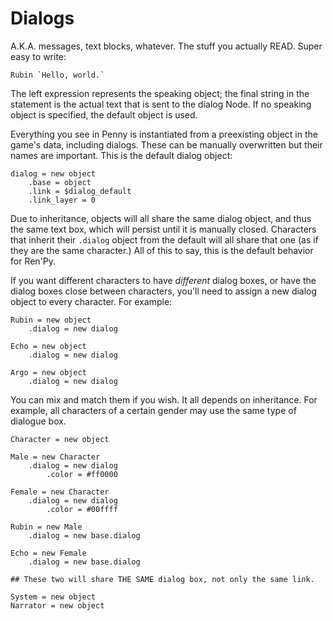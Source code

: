 
# Dialogs

A.K.A. messages, text blocks, whatever. The stuff you actually READ. Super easy to write:

```pny
Rubin `Hello, world.`
```

The left expression represents the speaking object; the final string in the statement is the actual text that is sent to the dialog Node. If no speaking object is specified, the default object is used.

Everything you see in Penny is instantiated from a preexisting object in the game's data, including dialogs. These can be manually overwritten but their names are important. This is the default dialog object:

```pny
dialog = new object
	.base = object
	.link = $dialog_default
	.link_layer = 0
```

Due to inheritance, objects will all share the same dialog object, and thus the same text box, which will persist until it is manually closed. Characters that inherit their `.dialog` object from the default will all share that one (as if they are the same character.) All of this to say, this is the default behavior for Ren'Py.

If you want different characters to have *different* dialog boxes, or have the dialog boxes close between characters, you'll need to assign a new dialog object to every character. For example:

```pny
Rubin = new object
	.dialog = new dialog

Echo = new object
	.dialog = new dialog

Argo = new object
	.dialog = new dialog
```

You can mix and match them if you wish. It all depends on inheritance. For example, all characters of a certain gender may use the same type of dialogue box.

```pny
Character = new object

Male = new Character
	.dialog = new dialog
		.color = #ff0000

Female = new Character
	.dialog = new dialog
		.color = #00ffff

Rubin = new Male
	.dialog = new base.dialog

Echo = new Female
	.dialog = new base.dialog

## These two will share THE SAME dialog box, not only the same link.

System = new object
Narrator = new object
```


